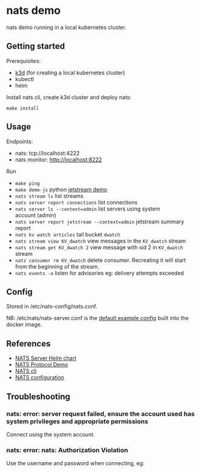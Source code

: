 # nats demo

nats demo running in a local kubernetes cluster.

## Getting started

Prerequisites:

- [k3d](https://k3d.io/) (for creating a local kubernetes cluster)
- kubectl
- helm

Install nats cli, create k3d cluster and deploy nats:

```
make install
```

## Usage

Endpoints:

- nats: tcp://localhost:4222
- nats monitor: [http://localhost:8222](http://localhost:8222)

Run

- `make ping`
- `make demo-js` python [jetstream demo](src/demo/js.py)
- `nats stream ls` list streams
- `nats server report connections` list connections
- `nats server ls --context=admin` list servers using system account (admin)
- `nats server report jetstream --context=admin` jetstream summary report
- `nats kv watch articles` tail bucket `dwatch`
- `nats stream view KV_dwatch` view messages in the `KV_dwatch` stream
- `nats stream get KV_dwatch 2` view message with sid 2 in `KV_dwatch` stream
- `nats consumer rm KV_dwatch` delete consumer. Recreating it will start from the beginning of the stream.
- `nats events -a` listen for advisories eg: delivery attempts exceeded

## Config

Stored in /etc/nats-config/nats.conf.

NB: /etc/nats/nats-server.conf is the [default example config](https://github.com/nats-io/nats-docker/blob/main/2.9.x/alpine3.18/nats-server.conf) built into the docker image.

## References

- [NATS Server Helm chart](https://artifacthub.io/packages/helm/nats/nats)
- [NATS Protocol Demo](https://docs.nats.io/reference/reference-protocols/nats-protocol-demo)
- [NATS cli](https://docs.nats.io/using-nats/nats-tools/nats_cli)
- [NATS configuration](https://docs.nats.io/running-a-nats-service/configuration)

## Troubleshooting

### nats: error: server request failed, ensure the account used has system privileges and appropriate permissions

Connect using the system account.

### nats: error: nats: Authorization Violation

Use the username and password when connecting, eg:
